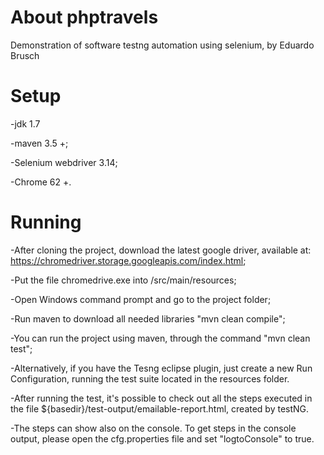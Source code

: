 # About phptravels

Demonstration of software testng automation using selenium, by Eduardo Brusch

# Setup

-jdk 1.7

-maven 3.5 +;

-Selenium webdriver 3.14;

-Chrome 62 +.


# Running 

-After cloning the project, download the latest google driver, available at: https://chromedriver.storage.googleapis.com/index.html;

-Put the file chromedrive.exe into /src/main/resources;

-Open Windows command prompt and go to the project folder;

-Run maven to download all needed libraries "mvn clean compile";

-You can run the project using maven, through the command "mvn clean test";

-Alternatively, if you have the Tesng eclipse plugin, just create a new Run Configuration, running the test suite located in the resources folder.

-After running the test, it's possible to check out all the steps executed in the file ${basedir}/test-output/emailable-report.html, created by testNG.

-The steps can show also on the console. To get steps in the console output, please open the cfg.properties file and set "logtoConsole" to true. 